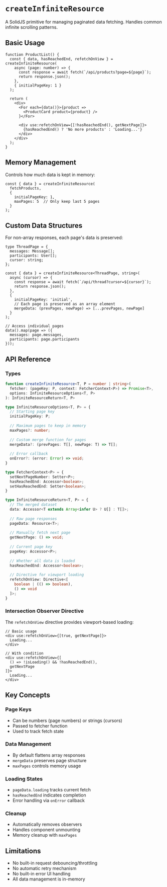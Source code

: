 # `createInfiniteResource`

A SolidJS primitive for managing paginated data fetching. Handles common infinite scrolling patterns.

## Basic Usage

```tsx
function ProductList() {
  const { data, hasReachedEnd, refetchOnView } = createInfiniteResource(
    async (page: number) => {
      const response = await fetch(`/api/products?page=${page}`);
      return response.json();
    },
    { initialPageKey: 1 }
  );

  return (
    <div>
      <For each={data()}>{product => 
        <ProductCard product={product} />
      }</For>

      <div use:refetchOnView={[!hasReachedEnd(), getNextPage]}>
        {hasReachedEnd() ? 'No more products' : 'Loading...'}
      </div>
    </div>
  );
}
```

## Memory Management

Controls how much data is kept in memory:

```tsx
const { data } = createInfiniteResource(
  fetchProducts,
  {
    initialPageKey: 1,
    maxPages: 5  // Only keep last 5 pages
  }
);
```

## Custom Data Structures

For non-array responses, each page's data is preserved:

```tsx
type ThreadPage = {
  messages: Message[];
  participants: User[];
  cursor: string;
};

const { data } = createInfiniteResource<ThreadPage, string>(
  async (cursor) => {
    const response = await fetch(`/api/thread?cursor=${cursor}`);
    return response.json();
  },
  {
    initialPageKey: 'initial',
    // Each page is preserved as an array element
    mergeData: (prevPages, newPage) => [...prevPages, newPage]
  }
);

// Access individual pages
data().map(page => ({
  messages: page.messages,
  participants: page.participants
}));
```

## API Reference

### Types

```typescript
function createInfiniteResource<T, P = number | string>(
  fetcher: (pageKey: P, context: FetcherContext<P>) => Promise<T>,
  options: InfiniteResourceOptions<T, P>
): InfiniteResourceReturn<T, P>

type InfiniteResourceOptions<T, P> = {
  // Starting page key
  initialPageKey: P;
  
  // Maximum pages to keep in memory
  maxPages?: number;
  
  // Custom merge function for pages
  mergeData?: (prevPages: T[], newPage: T) => T[];
  
  // Error callback
  onError?: (error: Error) => void;
}

type FetcherContext<P> = {
  setNextPageNumber: Setter<P>;
  hasReachedEnd: Accessor<boolean>;
  setHasReachedEnd: Setter<boolean>;
}

type InfiniteResourceReturn<T, P> = {
  // The merged dataset
  data: Accessor<T extends Array<infer U> ? U[] : T[]>;
  
  // Raw page responses
  pageData: Resource<T>;
  
  // Manually fetch next page
  getNextPage: () => void;
  
  // Current page key
  pageKey: Accessor<P>;
  
  // Whether all data is loaded
  hasReachedEnd: Accessor<boolean>;
  
  // Directive for viewport loading
  refetchOnView: Directive<[
    boolean | (() => boolean),
    () => void
  ]>;
}
```

### Intersection Observer Directive

The `refetchOnView` directive provides viewport-based loading:

```tsx
// Basic usage
<div use:refetchOnView={[true, getNextPage]}>
  Loading...
</div>

// With condition
<div use:refetchOnView={[
  () => !isLoading() && !hasReachedEnd(),
  getNextPage
]}>
  Loading...
</div>
```

## Key Concepts

### Page Keys
- Can be numbers (page numbers) or strings (cursors)
- Passed to fetcher function
- Used to track fetch state

### Data Management
- By default flattens array responses
- `mergeData` preserves page structure
- `maxPages` controls memory usage

### Loading States
- `pageData.loading` tracks current fetch
- `hasReachedEnd` indicates completion
- Error handling via `onError` callback

### Cleanup
- Automatically removes observers
- Handles component unmounting
- Memory cleanup with `maxPages`

## Limitations

- No built-in request debouncing/throttling
- No automatic retry mechanism
- No built-in error UI handling
- All data management is in-memory
